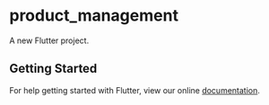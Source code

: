 # product_management

A new Flutter project.

## Getting Started

For help getting started with Flutter, view our online
[documentation](https://flutter.io/).

